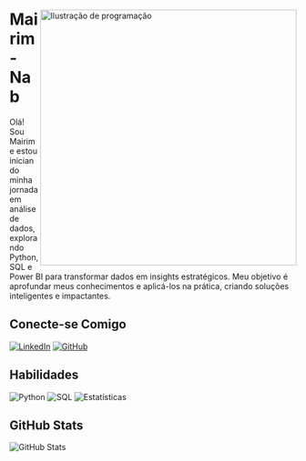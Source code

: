 <div align="left">
  <img src="https://i.imgur.com/CRGWZvW.png" alt="Ilustração de programação" width="450" align="right">
  
  # Mairim-Nab
  Olá! Sou Mairim e estou iniciando minha jornada em análise de dados, explorando Python, SQL e Power BI para transformar dados em insights estratégicos. Meu objetivo é aprofundar meus conhecimentos e aplicá-los na prática, criando soluções inteligentes e impactantes. 

  ## Conecte-se Comigo
  [![LinkedIn](https://img.shields.io/badge/LinkedIn-2E6E4C?style=for-the-badge&logo=linkedin&logoColor=white)](https://www.linkedin.com/in/mairim-neres-6a3466306/)
  [![GitHub](https://img.shields.io/badge/GitHub-2E6E4C?style=for-the-badge&logo=github&logoColor=white)](https://github.com/mairim-nab)

## Habilidades
![Python](https://img.shields.io/badge/python-2E6E4C?style=for-the-badge&logo=python&logoColor=ffdd54)
![SQL](https://img.shields.io/badge/SQL-2E6E4C?style=for-the-badge&logo=sqlite&logoColor=white)
![Estatísticas](https://img.shields.io/badge/POwer_BI-2E6E4C?style=for-the-badge&logo=googleanalytics&logoColor=white)

## GitHub Stats
![GitHub Stats](https://github-readme-stats.vercel.app/api?username=Mairim-Nab&theme=transparent&bg_color=1B3A2D&border_color=2E6E4C&show_icons=true&icon_color=FFFFFF&text_color=FFF&hide=stars&hide_title=true&ring_color=DDDDDD)
